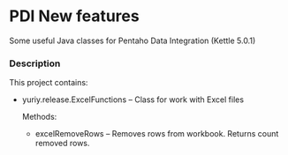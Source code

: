 # PDI New features
Some useful Java classes for Pentaho Data Integration (Kettle 5.0.1)

### Description

This project contains:

* yuriy.release.ExcelFunctions – Class for work with Excel files

	Methods:
	
	* excelRemoveRows – Removes rows from workbook. Returns count removed rows.
